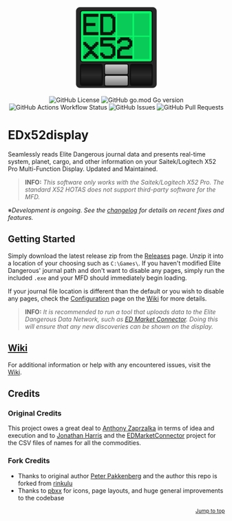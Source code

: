 <p align="center">
  <img src="./assets/giticon.png" alt="EDx52display Logo">
</p>

<p align="center">
  <img src="https://img.shields.io/github/license/pellux-network/edx52display" alt="GitHub License" />
  <img src="https://img.shields.io/github/go-mod/go-version/pellux-network/edx52display?logo=go&logoSize=auto&label=%20&color=grey"
  alt="GitHub go.mod Go version" />
  <img src="https://img.shields.io/github/actions/workflow/status/pellux-network/edx52display/go.yml" alt="GitHub Actions Workflow Status" />
  <img src="https://img.shields.io/github/issues/pellux-network/edx52display" alt="GitHub Issues" />
  <img src="https://img.shields.io/github/issues-pr/pellux-network/edx52display" alt="GitHub Pull Requests" />
</p>

# EDx52display

Seamlessly reads Elite Dangerous journal data and presents real-time system, planet, cargo, and other information on your Saitek/Logitech X52 Pro Multi-Function Display. Updated and Maintained.

> **INFO:** _This software only works with the Saitek/Logitech X52 Pro. The standard X52 HOTAS does not support third-party software for the MFD._

※_Development is ongoing. See the [changelog](https://github.com/pellux-network/EDx52display/blob/master/CHANGELOG.md) for details on recent fixes and features._

## Getting Started

Simply download the latest release zip from the [Releases](https://github.com/pellux-network/EDx52display/releases/latest) page. Unzip it into a location of your choosing such as `C:\Games\`. If you haven't modified Elite Dangerous' journal path and don't want to disable any pages, simply run the included `.exe` and your MFD should immediately begin loading.

If your journal file location is different than the default or you wish to disable any pages, check the [Configuration](link) page on the [Wiki](https://github.com/pellux-network/EDx52display/wiki) for more details.

> **INFO:** _It is recommended to run a tool that uploads data to the Elite Dangerous Data Network, such as [ED Market Connector](https://github.com/Marginal/EDMarketConnector). Doing this will ensure that any new discoveries can be shown on the display._

## [Wiki](https://github.com/pellux-network/EDx52display/wiki)

For additional information or help with any encountered issues, visit the [Wiki](https://github.com/pellux-network/EDx52display/wiki).

## Credits

### Original Credits

This project owes a great deal to [Anthony Zaprzalka](https://github.com/AZaps) in terms of idea and execution
and to [Jonathan Harris](https://github.com/Marginal) and the [EDMarketConnector](https://github.com/Marginal/EDMarketConnector) project
for the CSV files of names for all the commodities.

### Fork Credits

- Thanks to original author [Peter Pakkenberg](https://github.com/peterbn) and the author this repo is forked from [rinkulu](https://github.com/rinkulu/)
- Thanks to [pbxx](https://github.com/pbxx) for icons, page layouts, and huge general improvements to the codebase

<p style="font-size: 12px" align="right">
  <a href="#edx52display">Jump to top</a>
</p>
